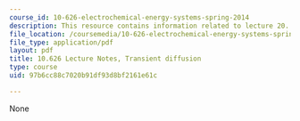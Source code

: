 ```yaml
---
course_id: 10-626-electrochemical-energy-systems-spring-2014
description: This resource contains information related to lecture 20.
file_location: /coursemedia/10-626-electrochemical-energy-systems-spring-2014/97b6cc88c7020b91df93d8bf2161e61c_MIT10_626S14_S11lec20.pdf
file_type: application/pdf
layout: pdf
title: 10.626 Lecture Notes, Transient diffusion
type: course
uid: 97b6cc88c7020b91df93d8bf2161e61c

---
```

None